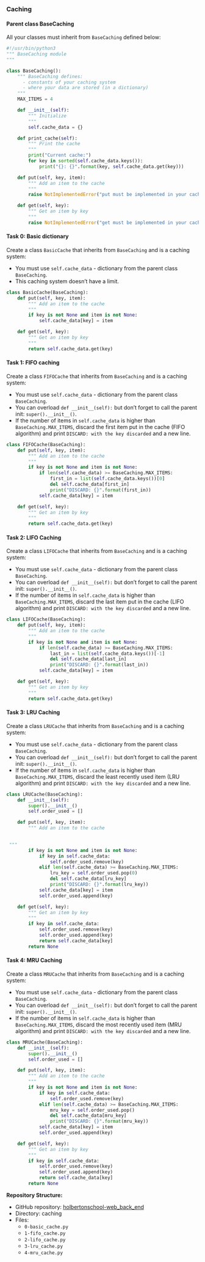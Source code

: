 ### Caching

#### Parent class BaseCaching

All your classes must inherit from `BaseCaching` defined below:

```python
#!/usr/bin/python3
""" BaseCaching module
"""

class BaseCaching():
    """ BaseCaching defines:
      - constants of your caching system
      - where your data are stored (in a dictionary)
    """
    MAX_ITEMS = 4

    def __init__(self):
        """ Initialize
        """
        self.cache_data = {}

    def print_cache(self):
        """ Print the cache
        """
        print("Current cache:")
        for key in sorted(self.cache_data.keys()):
            print("{}: {}".format(key, self.cache_data.get(key)))

    def put(self, key, item):
        """ Add an item to the cache
        """
        raise NotImplementedError("put must be implemented in your cache class")

    def get(self, key):
        """ Get an item by key
        """
        raise NotImplementedError("get must be implemented in your cache class")
```

#### Task 0: Basic dictionary

Create a class `BasicCache` that inherits from `BaseCaching` and is a caching system:

- You must use `self.cache_data` - dictionary from the parent class `BaseCaching`.
- This caching system doesn’t have a limit.

```python
class BasicCache(BaseCaching):
    def put(self, key, item):
        """ Add an item to the cache
        """
        if key is not None and item is not None:
            self.cache_data[key] = item

    def get(self, key):
        """ Get an item by key
        """
        return self.cache_data.get(key)
```

#### Task 1: FIFO caching

Create a class `FIFOCache` that inherits from `BaseCaching` and is a caching system:

- You must use `self.cache_data` - dictionary from the parent class `BaseCaching`.
- You can overload `def __init__(self):` but don’t forget to call the parent init: `super().__init__()`.
- If the number of items in `self.cache_data` is higher than `BaseCaching.MAX_ITEMS`, discard the first item put in the cache (FIFO algorithm) and print `DISCARD: with the key discarded` and a new line.

```python
class FIFOCache(BaseCaching):
    def put(self, key, item):
        """ Add an item to the cache
        """
        if key is not None and item is not None:
            if len(self.cache_data) >= BaseCaching.MAX_ITEMS:
                first_in = list(self.cache_data.keys())[0]
                del self.cache_data[first_in]
                print("DISCARD: {}".format(first_in))
            self.cache_data[key] = item

    def get(self, key):
        """ Get an item by key
        """
        return self.cache_data.get(key)
```

#### Task 2: LIFO Caching

Create a class `LIFOCache` that inherits from `BaseCaching` and is a caching system:

- You must use `self.cache_data` - dictionary from the parent class `BaseCaching`.
- You can overload `def __init__(self):` but don’t forget to call the parent init: `super().__init__()`.
- If the number of items in `self.cache_data` is higher than `BaseCaching.MAX_ITEMS`, discard the last item put in the cache (LIFO algorithm) and print `DISCARD: with the key discarded` and a new line.

```python
class LIFOCache(BaseCaching):
    def put(self, key, item):
        """ Add an item to the cache
        """
        if key is not None and item is not None:
            if len(self.cache_data) >= BaseCaching.MAX_ITEMS:
                last_in = list(self.cache_data.keys())[-1]
                del self.cache_data[last_in]
                print("DISCARD: {}".format(last_in))
            self.cache_data[key] = item

    def get(self, key):
        """ Get an item by key
        """
        return self.cache_data.get(key)
```

#### Task 3: LRU Caching

Create a class `LRUCache` that inherits from `BaseCaching` and is a caching system:

- You must use `self.cache_data` - dictionary from the parent class `BaseCaching`.
- You can overload `def __init__(self):` but don’t forget to call the parent init: `super().__init__()`.
- If the number of items in `self.cache_data` is higher than `BaseCaching.MAX_ITEMS`, discard the least recently used item (LRU algorithm) and print `DISCARD: with the key discarded` and a new line.

```python
class LRUCache(BaseCaching):
    def __init__(self):
        super().__init__()
        self.order_used = []

    def put(self, key, item):
        """ Add an item to the cache
       

 """
        if key is not None and item is not None:
            if key in self.cache_data:
                self.order_used.remove(key)
            elif len(self.cache_data) >= BaseCaching.MAX_ITEMS:
                lru_key = self.order_used.pop(0)
                del self.cache_data[lru_key]
                print("DISCARD: {}".format(lru_key))
            self.cache_data[key] = item
            self.order_used.append(key)

    def get(self, key):
        """ Get an item by key
        """
        if key in self.cache_data:
            self.order_used.remove(key)
            self.order_used.append(key)
            return self.cache_data[key]
        return None
```

#### Task 4: MRU Caching

Create a class `MRUCache` that inherits from `BaseCaching` and is a caching system:

- You must use `self.cache_data` - dictionary from the parent class `BaseCaching`.
- You can overload `def __init__(self):` but don’t forget to call the parent init: `super().__init__()`.
- If the number of items in `self.cache_data` is higher than `BaseCaching.MAX_ITEMS`, discard the most recently used item (MRU algorithm) and print `DISCARD: with the key discarded` and a new line.

```python
class MRUCache(BaseCaching):
    def __init__(self):
        super().__init__()
        self.order_used = []

    def put(self, key, item):
        """ Add an item to the cache
        """
        if key is not None and item is not None:
            if key in self.cache_data:
                self.order_used.remove(key)
            elif len(self.cache_data) >= BaseCaching.MAX_ITEMS:
                mru_key = self.order_used.pop()
                del self.cache_data[mru_key]
                print("DISCARD: {}".format(mru_key))
            self.cache_data[key] = item
            self.order_used.append(key)

    def get(self, key):
        """ Get an item by key
        """
        if key in self.cache_data:
            self.order_used.remove(key)
            self.order_used.append(key)
            return self.cache_data[key]
        return None
```

**Repository Structure:**
- GitHub repository: [holbertonschool-web_back_end](https://github.com/username/holbertonschool-web_back_end)
- Directory: caching
- Files: 
  - `0-basic_cache.py`
  - `1-fifo_cache.py`
  - `2-lifo_cache.py`
  - `3-lru_cache.py`
  - `4-mru_cache.py`